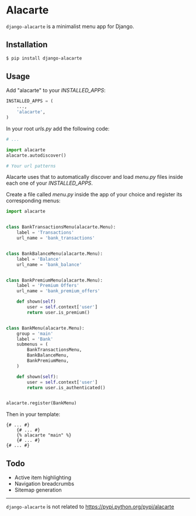 Alacarte
========

`django-alacarte` is a minimalist menu app for Django.

## Installation

```bash
$ pip install django-alacarte
```

## Usage

Add "alacarte" to your *INSTALLED_APPS*:

```python
INSTALLED_APPS = (
	...,
	'alacarte',
)
```

In your root _urls.py_ add the following code:

```python
# ...

import alacarte
alacarte.autodiscover()

# Your url patterns
```


Alacarte uses that to automatically discover and load _menu.py_ files inside each one of your *INSTALLED_APPS*.


Create a file called _menu.py_ inside the app of your choice and register its corresponding menus:

```python
import alacarte


class BankTransactionsMenu(alacarte.Menu):
	label = 'Transactions'
	url_name = 'bank_transactions'


class BankBalanceMenu(alacarte.Menu):
	label = 'Balance'
	url_name = 'bank_balance'


class BankPremiumMenu(alacarte.Menu):
	label = 'Premium Offers'
	url_name = 'bank_premium_offers'

	def shown(self)
		user = self.context['user']
		return user.is_premium()


class BankMenu(alacarte.Menu):
	group = 'main'
	label = 'Bank'
	submenus = (
		BankTransactionsMenu,
		BankBalanceMenu,
		BankPremiumMenu,
	)

	def shown(self):
		user = self.context['user']
		return user.is_authenticated()


alacarte.register(BankMenu)
```

Then in your template:

```django
{# ... #}
	{# ... #}
	{% alacarte "main" %}
	{# ... #}
{# ... #}
```

## Todo

- Active item highlighting
- Navigation breadcrumbs
- Sitemap generation

-----

`django-alacarte` is not related to https://pypi.python.org/pypi/alacarte


